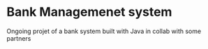 # Bank Managemenet system

Ongoing projet of a bank system built with Java in collab with some partners
